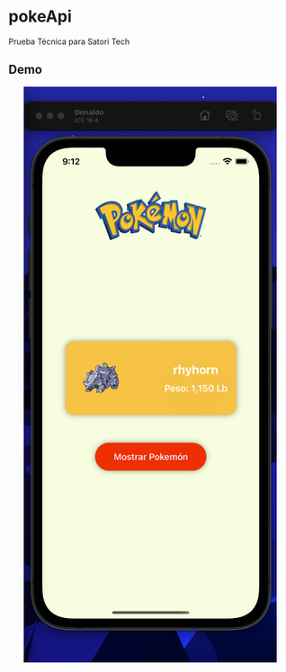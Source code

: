 # pokeApi

Prueba Técnica para Satori Tech

## Demo
<p align="center">
  <img src="https://github.com/DonaldoGalloso/pokeApi/blob/main/Demo.png">
</p>
